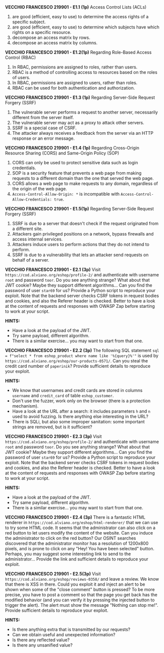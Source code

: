 **VECCHIO FRANCESCO 219901 - E1.1 (1p)** Access Control Lists (ACLs)

1) are good (efficient, easy to use) to determine the access rights of a specific subject.
2) are good (efficient, easy to use) to determine which subjects have which rights on a specific resource.
3) decompose an access matrix by rows.
4) decompose an access matrix by columns.

**VECCHIO FRANCESCO 219901 - E1.2(1p)** Regarding Role-Based Access Control (RBAC)

1) In RBAC, permissions are assigned to roles, rather than users.
2) RBAC is a method of controlling access to resources based on the roles of users.
3) In RBAC, permissions are assigned to users, rather than roles.
4) RBAC can be used for both authentication and authorization.

**VECCHIO FRANCESCO 219901 - E1.3 (1p)** Regarding Server-Side Request Forgery (SSRF)

1) The vulnerable server performs a request to another server, necessarily different from the server itself.
2) The vulnerable server may act as a proxy to attack other servers.
3) SSRF is a special case of CSRF.
4) The attacker always receives a feedback from the server via an HTTP response or an error message.

**VECCHIO FRANCESCO 219901 - E1.4 (1p)** Regarding Cross-Origin Resource Sharing (CORS) and Same-Origin Policy (SOP)

1) CORS can only be used to protect sensitive data such as login credentials.
2) SOP is a security feature that prevents a web page from making requests to a different domain than the one that served the web page.
3) CORS allows a web page to make requests to any domain, regardless of the origin of the web page.
4) `Access-Control-Allow-Origin: *` is incompatible with `Access-Control-Allow-Credentials: true`.

**VECCHIO FRANCESCO 219901 - E1.5(1p)** Regarding Server-Side Request Forgery (SSRF)

1) SSRF is due to a server that doesn't check if the request originated from a different site.
2) Attackers gain privileged positions on a network, bypass firewalls and access internal services.
3) Attackers induce users to perform actions that they do not intend to perform.
4) SSRF is due to a vulnerability that lets an attacker send requests on behalf of a server.

**VECCHIO FRANCESCO 219901 - E2.1 (3p)**
Visit `https://cod.alviano.org/eshop/profile-2/` and authenticate with username `root` and password `toor`. Do you see anything strange? What about that JWT cookie? Maybe they support different algorithms... Can you find the password of user `star69` for us? Provide a Python script to reproduce your exploit. Note that the backend server checks CSRF tokens in request bodies and cookies, and also the Referer header is checked. Better to have a look at the content of requests and responses with OWASP Zap before starting to work at your script.

**HINTS:**

- Have a look at the payload of the JWT.
- Try same payload, different algorithm.
- There is a similar exercise... you may want to start from that one.

**VECCHIO FRANCESCO 219901 - E2.2 (3p)**
The following SQL statement `sql = f"select * from eshop_product where name like '%{query}%'"` is used by `https://cod.alviano.org/eshop/our-products-0571/`.
Can you steal the credit card number of `paperinik`? Provide sufficient details to reproduce your exploit.

**HINTS:**

- We know that usernames and credit cards are stored in columns `username` and `credit_card` of table `eshop_customer`.
- Don't use the fuzzer, work only on the browser (there is a protection mechanism).
- Have a look at the URL after a search: it includes parameters `h` and `n` used to avoid fuzzing. Is there anything else interesting in the URL?
- There is SQLi, but also some improper sanitation: some important strings are removed, but is it sufficient?

**VECCHIO FRANCESCO 219901 - E2.3 (3p)**
Visit `https://cod.alviano.org/eshop/profile-2/` and authenticate with username `root` and password `toor`. Do you see anything strange? What about that JWT cookie? Maybe they support different algorithms... Can you find the password of user `star69` for us? Provide a Python script to reproduce your exploit. Note that the backend server checks CSRF tokens in request bodies and cookies, and also the Referer header is checked. Better to have a look at the content of requests and responses with OWASP Zap before starting to work at your script.

**HINTS:**

- Have a look at the payload of the JWT.
- Try same payload, different algorithm.
- There is a similar exercise... you may want to start from that one.

**VECCHIO FRANCESCO 219901 - E2.4 (3p)** There is a fantastic HTML renderer in `https://cod.alviano.org/eshop/html-renderer/` that we can use to try some HTML code. It seems that the administrator can also click on a red button to let users modify the content of the website. Can you induce the administrator to click on the red button? Our OSINT searches discovered that the administrator monitor has a resolution of 1200x800 pixels, and is prone to click on any "Hey! You have been selected" button. Perhaps, you may suggest some interesting link to send to the administrator...
Provide the link and sufficient details to reproduce your exploit.

**VECCHIO FRANCESCO 219901 - E2.5(3p)** Visit `https://cod.alviano.org/eshop/reviews-0358/` and leave a review. We know that there is XSS in there. Could you exploit it and inject an alert to be shown when some of the "close comment" button is pressed? To be more precise, you have to post a comment so that the page you get back has the modified behavior (and you can verify it by pressing the injected button to trigger the alert). The alert must show the message "Nothing can stop me!". Provide sufficient details to reproduce your exploit.

**HINTS:**

- Is there anything extra that is transmitted by our requests?
- Can we obtain useful and unexpected information?
- Is there any reflected value?
- Is there any unsanified value?

